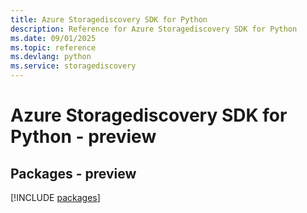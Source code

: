 ```yaml
---
title: Azure Storagediscovery SDK for Python
description: Reference for Azure Storagediscovery SDK for Python
ms.date: 09/01/2025
ms.topic: reference
ms.devlang: python
ms.service: storagediscovery
---
```

# Azure Storagediscovery SDK for Python - preview
## Packages - preview
[!INCLUDE [packages](storagediscovery-index.md)]